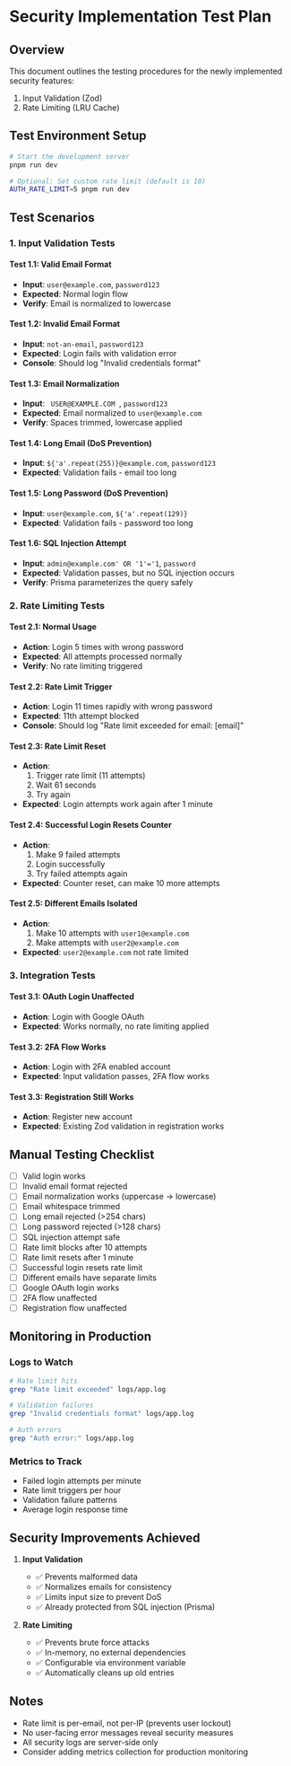 # Security Implementation Test Plan

## Overview

This document outlines the testing procedures for the newly implemented security features:

1. Input Validation (Zod)
2. Rate Limiting (LRU Cache)

## Test Environment Setup

```bash
# Start the development server
pnpm run dev

# Optional: Set custom rate limit (default is 10)
AUTH_RATE_LIMIT=5 pnpm run dev
```

## Test Scenarios

### 1. Input Validation Tests

#### Test 1.1: Valid Email Format

- **Input**: `user@example.com`, `password123`
- **Expected**: Normal login flow
- **Verify**: Email is normalized to lowercase

#### Test 1.2: Invalid Email Format

- **Input**: `not-an-email`, `password123`
- **Expected**: Login fails with validation error
- **Console**: Should log "Invalid credentials format"

#### Test 1.3: Email Normalization

- **Input**: `  USER@EXAMPLE.COM  `, `password123`
- **Expected**: Email normalized to `user@example.com`
- **Verify**: Spaces trimmed, lowercase applied

#### Test 1.4: Long Email (DoS Prevention)

- **Input**: `${'a'.repeat(255)}@example.com`, `password123`
- **Expected**: Validation fails - email too long

#### Test 1.5: Long Password (DoS Prevention)

- **Input**: `user@example.com`, `${'a'.repeat(129)}`
- **Expected**: Validation fails - password too long

#### Test 1.6: SQL Injection Attempt

- **Input**: `admin@example.com' OR '1'='1`, `password`
- **Expected**: Validation passes, but no SQL injection occurs
- **Verify**: Prisma parameterizes the query safely

### 2. Rate Limiting Tests

#### Test 2.1: Normal Usage

- **Action**: Login 5 times with wrong password
- **Expected**: All attempts processed normally
- **Verify**: No rate limiting triggered

#### Test 2.2: Rate Limit Trigger

- **Action**: Login 11 times rapidly with wrong password
- **Expected**: 11th attempt blocked
- **Console**: Should log "Rate limit exceeded for email: [email]"

#### Test 2.3: Rate Limit Reset

- **Action**:
  1. Trigger rate limit (11 attempts)
  2. Wait 61 seconds
  3. Try again
- **Expected**: Login attempts work again after 1 minute

#### Test 2.4: Successful Login Resets Counter

- **Action**:
  1. Make 9 failed attempts
  2. Login successfully
  3. Try failed attempts again
- **Expected**: Counter reset, can make 10 more attempts

#### Test 2.5: Different Emails Isolated

- **Action**:
  1. Make 10 attempts with `user1@example.com`
  2. Make attempts with `user2@example.com`
- **Expected**: `user2@example.com` not rate limited

### 3. Integration Tests

#### Test 3.1: OAuth Login Unaffected

- **Action**: Login with Google OAuth
- **Expected**: Works normally, no rate limiting applied

#### Test 3.2: 2FA Flow Works

- **Action**: Login with 2FA enabled account
- **Expected**: Input validation passes, 2FA flow works

#### Test 3.3: Registration Still Works

- **Action**: Register new account
- **Expected**: Existing Zod validation in registration works

## Manual Testing Checklist

- [ ] Valid login works
- [ ] Invalid email format rejected
- [ ] Email normalization works (uppercase → lowercase)
- [ ] Email whitespace trimmed
- [ ] Long email rejected (>254 chars)
- [ ] Long password rejected (>128 chars)
- [ ] SQL injection attempt safe
- [ ] Rate limit blocks after 10 attempts
- [ ] Rate limit resets after 1 minute
- [ ] Successful login resets rate limit
- [ ] Different emails have separate limits
- [ ] Google OAuth login works
- [ ] 2FA flow unaffected
- [ ] Registration flow unaffected

## Monitoring in Production

### Logs to Watch

```bash
# Rate limit hits
grep "Rate limit exceeded" logs/app.log

# Validation failures
grep "Invalid credentials format" logs/app.log

# Auth errors
grep "Auth error:" logs/app.log
```

### Metrics to Track

- Failed login attempts per minute
- Rate limit triggers per hour
- Validation failure patterns
- Average login response time

## Security Improvements Achieved

1. **Input Validation**
   - ✅ Prevents malformed data
   - ✅ Normalizes emails for consistency
   - ✅ Limits input size to prevent DoS
   - ✅ Already protected from SQL injection (Prisma)

2. **Rate Limiting**
   - ✅ Prevents brute force attacks
   - ✅ In-memory, no external dependencies
   - ✅ Configurable via environment variable
   - ✅ Automatically cleans up old entries

## Notes

- Rate limit is per-email, not per-IP (prevents user lockout)
- No user-facing error messages reveal security measures
- All security logs are server-side only
- Consider adding metrics collection for production monitoring
